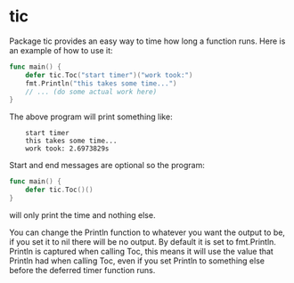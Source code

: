 tic
===

Package tic provides an easy way to time how long a function runs.
Here is an example of how to use it:
```Go
func main() {
	defer tic.Toc("start timer")("work took:")
	fmt.Println("this takes some time...")
	// ... (do some actual work here)
}
```
The above program will print something like:
```
	start timer
	this takes some time...
	work took: 2.6973829s
```
Start and end messages are optional so the program:
```Go
func main() {
	defer tic.Toc()()
}
```
will only print the time and nothing else.

You can change the Println function to whatever you want the output to be, if
you set it to nil there will be no output. By default it is set to fmt.Println.
Println is captured when calling Toc, this means it will use the value that
Println had when calling Toc, even if you set Println to something else before
the deferred timer function runs.